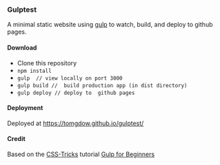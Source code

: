 ### Gulptest

A minimal static website using [gulp](https://gulpjs.com/) to watch, build, and deploy to github pages. 

#### Download 

- Clone this  repository
- `npm install`
- `gulp  // view locally on port 3000`
-  `gulp build //  build production app (in dist directory)`
- `gulp deploy // deploy to  github pages`

#### Deployment

Deployed at https://tomgdow.github.io/gulptest/

#### Credit 

Based on the [CSS-Tricks](https://css-tricks.com/) tutorial [Gulp for Beginners](https://css-tricks.com/gulp-for-beginners/)